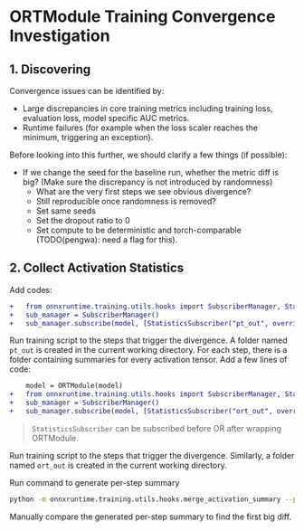 # ORTModule Training Convergence Investigation

## 1. Discovering

Convergence issues can be identified by:
- Large discrepancies in core training metrics including training loss, evaluation loss, model specific AUC metrics.
- Runtime failures (for example when the loss scaler reaches the minimum, triggering an exception).

Before looking into this further, we should clarify a few things (if possible):
- If we change the seed for the baseline run, whether the metric diff is big?
  (Make sure the discrepancy is not introduced by randomness)
	- What are the very first steps we see obvious divergence?
	- Still reproducible once randomness is removed?
	- Set same seeds
	- Set the dropout ratio to 0
	- Set compute to be deterministic and torch-comparable (TODO(pengwa): need a flag for this).


## 2. Collect Activation Statistics

Add codes:

```diff
+	from onnxruntime.training.utils.hooks import SubscriberManager, StatisticsSubscriber
+	sub_manager = SubscriberManager()
+	sub_manager.subscribe(model, [StatisticsSubscriber("pt_out", override_output_dir=True)])
```
Run training script to the steps that trigger the divergence. A folder named `pt_out` is created in the current working directory. For each step, there is a folder containing summaries for every activation tensor.
Add a few lines of code:
```diff
	model = ORTModule(model)
+	from onnxruntime.training.utils.hooks import SubscriberManager, StatisticsSubscriber
+	sub_manager = SubscriberManager()
+	sub_manager.subscribe(model, [StatisticsSubscriber("ort_out", override_output_dir=True)])
```

> `StatisticsSubscriber` can be subscribed before OR after wrapping ORTModule.

Run training script to the steps that trigger the divergence. Similarly, a folder named `ort_out` is created in the current working directory.

Run command to generate per-step summary

```bash
python -m onnxruntime.training.utils.hooks.merge_activation_summary --pt_dir pt_out --ort_dir ort_out --output_dir /tmp/output
```

Manually compare the generated per-step summary to find the first big diff.
